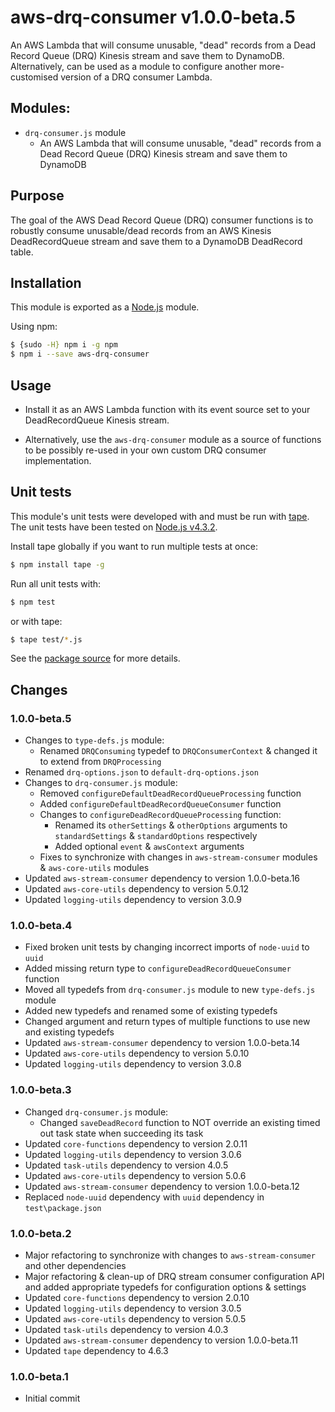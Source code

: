 # aws-drq-consumer v1.0.0-beta.5

An AWS Lambda that will consume unusable, "dead" records from a Dead Record Queue (DRQ) Kinesis stream and save them
to DynamoDB. Alternatively, can be used as a module to configure another more-customised version of a DRQ consumer
Lambda.

## Modules:
- `drq-consumer.js` module
  - An AWS Lambda that will consume unusable, "dead" records from a Dead Record Queue (DRQ) Kinesis stream and save them to DynamoDB

## Purpose

The goal of the AWS Dead Record Queue (DRQ) consumer functions is to robustly consume unusable/dead records from an AWS 
Kinesis DeadRecordQueue stream and save them to a DynamoDB DeadRecord table. 

## Installation
This module is exported as a [Node.js](https://nodejs.org/) module.

Using npm:
```bash
$ {sudo -H} npm i -g npm
$ npm i --save aws-drq-consumer
```

## Usage 

* Install it as an AWS Lambda function with its event source set to your DeadRecordQueue Kinesis stream.

* Alternatively, use the `aws-drq-consumer` module as a source of functions to be possibly re-used in your own custom 
  DRQ consumer implementation.

## Unit tests
This module's unit tests were developed with and must be run with [tape](https://www.npmjs.com/package/tape). The unit tests have been tested on [Node.js v4.3.2](https://nodejs.org/en/blog/release/v4.3.2/).  

Install tape globally if you want to run multiple tests at once:
```bash
$ npm install tape -g
```

Run all unit tests with:
```bash
$ npm test
```
or with tape:
```bash
$ tape test/*.js
```

See the [package source](https://github.com/byron-dupreez/aws-drq-consumer) for more details.

## Changes

### 1.0.0-beta.5
- Changes to `type-defs.js` module:
  - Renamed `DRQConsuming` typedef to `DRQConsumerContext` & changed it to extend from `DRQProcessing`
- Renamed `drq-options.json` to `default-drq-options.json`
- Changes to `drq-consumer.js` module:
  - Removed `configureDefaultDeadRecordQueueProcessing` function
  - Added `configureDefaultDeadRecordQueueConsumer` function
  - Changes to `configureDeadRecordQueueProcessing` function:
    - Renamed its `otherSettings` & `otherOptions` arguments to `standardSettings` & `standardOptions` respectively
    - Added optional `event` & `awsContext` arguments
  - Fixes to synchronize with changes in `aws-stream-consumer` modules & `aws-core-utils` modules  
- Updated `aws-stream-consumer` dependency to version 1.0.0-beta.16
- Updated `aws-core-utils` dependency to version 5.0.12
- Updated `logging-utils` dependency to version 3.0.9

### 1.0.0-beta.4
- Fixed broken unit tests by changing incorrect imports of `node-uuid` to `uuid`
- Added missing return type to `configureDeadRecordQueueConsumer` function
- Moved all typedefs from `drq-consumer.js` module to new `type-defs.js` module
- Added new typedefs and renamed some of existing typedefs
- Changed argument and return types of multiple functions to use new and existing typedefs
- Updated `aws-stream-consumer` dependency to version 1.0.0-beta.14
- Updated `aws-core-utils` dependency to version 5.0.10
- Updated `logging-utils` dependency to version 3.0.8

### 1.0.0-beta.3
- Changed `drq-consumer.js` module:
  - Changed `saveDeadRecord` function to NOT override an existing timed out task state when succeeding its task
- Updated `core-functions` dependency to version 2.0.11
- Updated `logging-utils` dependency to version 3.0.6
- Updated `task-utils` dependency to version 4.0.5
- Updated `aws-core-utils` dependency to version 5.0.6
- Updated `aws-stream-consumer` dependency to version 1.0.0-beta.12
- Replaced `node-uuid` dependency with `uuid` dependency in `test\package.json`

### 1.0.0-beta.2
- Major refactoring to synchronize with changes to `aws-stream-consumer` and other dependencies
- Major refactoring & clean-up of DRQ stream consumer configuration API and added appropriate 
  typedefs for configuration options & settings
- Updated `core-functions` dependency to version 2.0.10
- Updated `logging-utils` dependency to version 3.0.5
- Updated `aws-core-utils` dependency to version 5.0.5
- Updated `task-utils` dependency to version 4.0.3
- Updated `aws-stream-consumer` dependency to version 1.0.0-beta.11
- Updated `tape` dependency to 4.6.3

### 1.0.0-beta.1
- Initial commit
